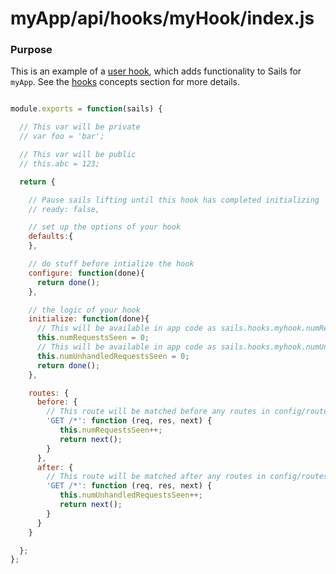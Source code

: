 # myApp/api/hooks/myHook/index.js
### Purpose

This is an example of a [user hook](http://sailsjs.org/documentation/concepts/extending-sails/Hooks/userhooks.html), which adds functionality to Sails for `myApp`.  See the [hooks](http://sailsjs.org/documentation/concepts/extending-sails/Hooks) concepts section for more details.

```js

module.exports = function(sails) {

  // This var will be private
  // var foo = 'bar';

  // This var will be public
  // this.abc = 123;

  return {

    // Pause sails lifting until this hook has completed initializing
    // ready: false,

    // set up the options of your hook
    defaults:{
    },

    // do stuff before intialize the hook
    configure: function(done){
      return done();
    },

    // the logic of your hook
    initialize: function(done){
      // This will be available in app code as sails.hooks.myhook.numRequestsSeen
      this.numRequestsSeen = 0;
      // This will be available in app code as sails.hooks.myhook.numUnhandledRequestsSeen
      this.numUnhandledRequestsSeen = 0;
      return done();
    },

    routes: {
      before: {
        // This route will be matched before any routes in config/routes.js
        'GET /*': function (req, res, next) {
           this.numRequestsSeen++;
           return next();
        }
      },
      after: {
        // This route will be matched after any routes in config/routes.js
        'GET /*': function (req, res, next) {
           this.numUnhandledRequestsSeen++;
           return next();
        }
      }
    }

  };
};
```

<docmeta name="displayName" value="index.js">
